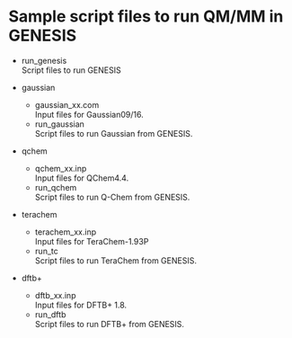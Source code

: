 # Sample script files to run QM/MM in GENESIS

- run_genesis  
Script files to run GENESIS

- gaussian  
  - gaussian_xx.com  
    Input files for Gaussian09/16.
  - run_gaussian  
    Script files to run Gaussian from GENESIS.

- qchem  
  - qchem_xx.inp  
    Input files for QChem4.4.
  - run_qchem  
    Script files to run Q-Chem from GENESIS.

- terachem  
  - terachem_xx.inp  
    Input files for TeraChem-1.93P
  - run_tc  
    Script files to run TeraChem from GENESIS.

- dftb+  
  - dftb_xx.inp  
    Input files for DFTB+ 1.8.
  - run_dftb  
    Script files to run DFTB+ from GENESIS.

